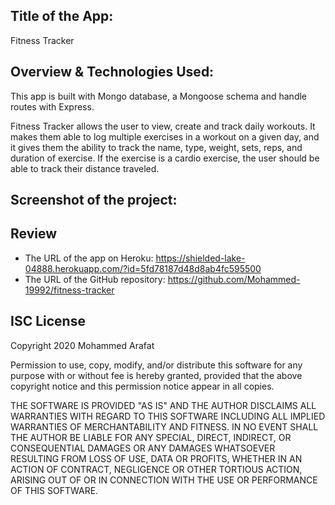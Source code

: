 ## Title of the App:
Fitness Tracker 

## Overview & Technologies Used:
This app is built with Mongo database, a Mongoose schema and handle routes with Express.

Fitness Tracker allows the user to view, create and track daily workouts. It makes them able to log multiple exercises in a workout on a given day, and it gives them the ability to track the name, type, weight, sets, reps, and duration of exercise. If the exercise is a cardio exercise, the user should be able to track their distance traveled.

## Screenshot of the project:

## Review
* The URL of the app on Heroku: https://shielded-lake-04888.herokuapp.com/?id=5fd78187d48d8ab4fc595500
* The URL of the GitHub repository: https://github.com/Mohammed-19992/fitness-tracker

## ISC License
Copyright 2020 Mohammed Arafat

Permission to use, copy, modify, and/or distribute this software for any purpose with or without fee is hereby granted, provided that the above copyright notice and this permission notice appear in all copies.

THE SOFTWARE IS PROVIDED "AS IS" AND THE AUTHOR DISCLAIMS ALL WARRANTIES WITH REGARD TO THIS SOFTWARE INCLUDING ALL IMPLIED WARRANTIES OF MERCHANTABILITY AND FITNESS. IN NO EVENT SHALL THE AUTHOR BE LIABLE FOR ANY SPECIAL, DIRECT, INDIRECT, OR CONSEQUENTIAL DAMAGES OR ANY DAMAGES WHATSOEVER RESULTING FROM LOSS OF USE, DATA OR PROFITS, WHETHER IN AN ACTION OF CONTRACT, NEGLIGENCE OR OTHER TORTIOUS ACTION, ARISING OUT OF OR IN CONNECTION WITH THE USE OR PERFORMANCE OF THIS SOFTWARE.
